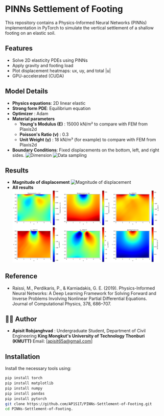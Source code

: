 # PINNs Settlement of Footing

This repository contains a Physics-Informed Neural Networks (PINNs) implementation in PyTorch to simulate the vertical settlement of a shallow footing on an elastic soil.

## Features

- Solve 2D elasticity PDEs using PINNs
- Apply gravity and footing load
- Plot displacement heatmaps: ux, uy, and total |u|
- GPU-accelerated (CUDA)

## Model Details
- **Physics equations**: 2D linear elastic
- **Strong form PDE**: Equilibrium equation
- **Optimizer** : Adam
- **Material parameters**
  - **Young's Modulus (E)** : 15000 kN/m² to compare with FEM from Plaxis2d
  - **Poisson's Ratio (ν)** : 0.3
  - **Unit Weight (γ)** : 18 kN/m³ (for example) to compare with FEM from Plaxis2d
- **Boundary Conditions**: Fixed displacements on the bottom, left, and right sides.
  ![Dimension](Diagram.PNG)
  ![Data sampling](Data-sampling.png)

## Results

-  **Magnitude of displacement**
  ![Magnitude of displacement](magnitude_contour_heatmap.png)
-  **All results**
  ![All results](results_plots.png)

## Reference
-  Raissi, M., Perdikaris, P., & Karniadakis, G. E. (2019). Physics-Informed Neural Networks: A Deep Learning Framework for Solving Forward and Inverse Problems Involving Nonlinear Partial Differential Equations. Journal of Computational Physics, 378, 686–707.

## 👨‍💻 Author
-  **Apisit Robjanghvad** : Undergraduate Student, Department of Civil Engineering **King Mongkut's University of Technology Thonburi (KMUTT)**
Email: [apisit65a@gmail.com] 

## Installation
Install the necessary tools using:
```bash
pip install torch
pip install matplotlib
pip install numpy
pip install pandas
pip install pytorch
git clone https://github.com/AP1S1T/PINNs-Settlement-of-Footing.git
cd PINNs-Settlement-of-Footing.

